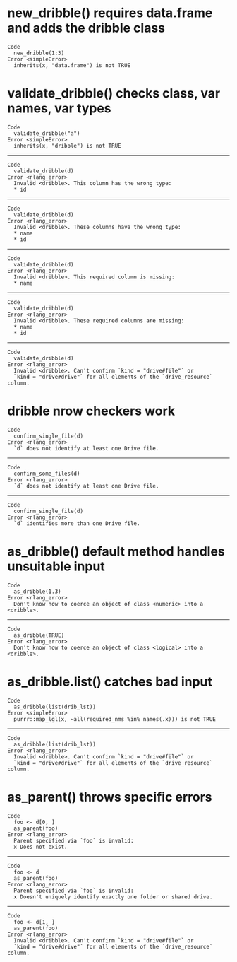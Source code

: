# new_dribble() requires data.frame and adds the dribble class

    Code
      new_dribble(1:3)
    Error <simpleError>
      inherits(x, "data.frame") is not TRUE

# validate_dribble() checks class, var names, var types

    Code
      validate_dribble("a")
    Error <simpleError>
      inherits(x, "dribble") is not TRUE

---

    Code
      validate_dribble(d)
    Error <rlang_error>
      Invalid <dribble>. This column has the wrong type:
      * id

---

    Code
      validate_dribble(d)
    Error <rlang_error>
      Invalid <dribble>. These columns have the wrong type:
      * name
      * id

---

    Code
      validate_dribble(d)
    Error <rlang_error>
      Invalid <dribble>. This required column is missing:
      * name

---

    Code
      validate_dribble(d)
    Error <rlang_error>
      Invalid <dribble>. These required columns are missing:
      * name
      * id

---

    Code
      validate_dribble(d)
    Error <rlang_error>
      Invalid <dribble>. Can't confirm `kind = "drive#file"` or
      `kind = "drive#drive"` for all elements of the `drive_resource` column.

# dribble nrow checkers work

    Code
      confirm_single_file(d)
    Error <rlang_error>
      `d` does not identify at least one Drive file.

---

    Code
      confirm_some_files(d)
    Error <rlang_error>
      `d` does not identify at least one Drive file.

---

    Code
      confirm_single_file(d)
    Error <rlang_error>
      `d` identifies more than one Drive file.

# as_dribble() default method handles unsuitable input

    Code
      as_dribble(1.3)
    Error <rlang_error>
      Don't know how to coerce an object of class <numeric> into a <dribble>.

---

    Code
      as_dribble(TRUE)
    Error <rlang_error>
      Don't know how to coerce an object of class <logical> into a <dribble>.

# as_dribble.list() catches bad input

    Code
      as_dribble(list(drib_lst))
    Error <simpleError>
      purrr::map_lgl(x, ~all(required_nms %in% names(.x))) is not TRUE

---

    Code
      as_dribble(list(drib_lst))
    Error <rlang_error>
      Invalid <dribble>. Can't confirm `kind = "drive#file"` or
      `kind = "drive#drive"` for all elements of the `drive_resource` column.

# as_parent() throws specific errors

    Code
      foo <- d[0, ]
      as_parent(foo)
    Error <rlang_error>
      Parent specified via `foo` is invalid:
      x Does not exist.

---

    Code
      foo <- d
      as_parent(foo)
    Error <rlang_error>
      Parent specified via `foo` is invalid:
      x Doesn't uniquely identify exactly one folder or shared drive.

---

    Code
      foo <- d[1, ]
      as_parent(foo)
    Error <rlang_error>
      Invalid <dribble>. Can't confirm `kind = "drive#file"` or
      `kind = "drive#drive"` for all elements of the `drive_resource` column.

